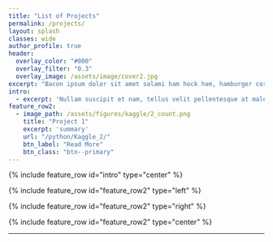 ```yaml
---
title: "List of Projects"
permalink: /projects/
layout: splash
classes: wide
author_profile: true
header:
  overlay_color: "#000"
  overlay_filter: "0.3"
  overlay_image: /assets/image/cover2.jpg
excerpt: "Bacon ipsum dolor sit amet salami ham hock ham, hamburger corned beef short ribs kielbasa biltong t-bone drumstick tri-tip tail sirloin pork chop."
intro: 
  - excerpt: 'Nullam suscipit et nam, tellus velit pellentesque at malesuada, enim eaque. Quis nulla, netus tempor in diam gravida tincidunt, *proin faucibus* voluptate felis id sollicitudin. Centered with `type="center"`'
feature_row2:
  - image_path: /assets/figures/kaggle/2_count.png
    title: "Project 1"
    excerpt: 'summary'
    url: "/python/Kaggle_2/"
    btn_label: "Read More"
    btn_class: "btn--primary"
---
```


{% include feature_row id="intro" type="center" %}

{% include feature_row id="feature_row2" type="left" %}

{% include feature_row id="feature_row2" type="right" %}

{% include feature_row id="feature_row2" type="center" %}

---

